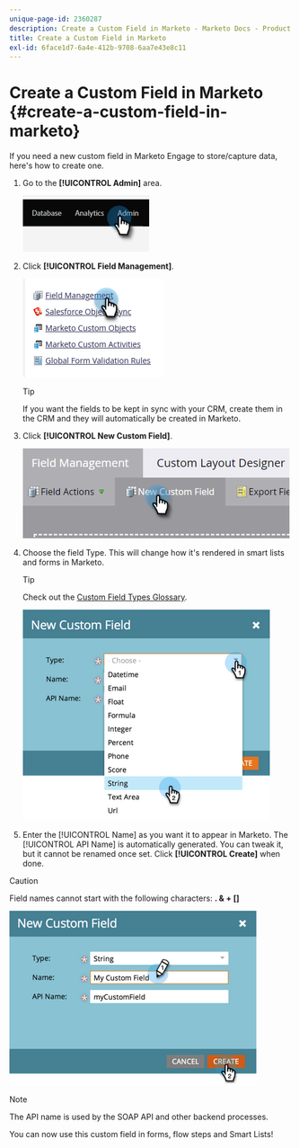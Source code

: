 ```yaml
---
unique-page-id: 2360287
description: Create a Custom Field in Marketo - Marketo Docs - Product Documentation
title: Create a Custom Field in Marketo
exl-id: 6face1d7-6a4e-412b-9708-6aa7e43e8c11
---
```

# Create a Custom Field in Marketo {#create-a-custom-field-in-marketo}

If you need a new custom field in Marketo Engage to store/capture data, here's how to create one.

1. Go to the **[!UICONTROL Admin]** area.

   ![](assets/create-a-custom-field-in-marketo-1.png)

1. Click **[!UICONTROL Field Management]**.

   ![](assets/create-a-custom-field-in-marketo-2.png)

    >[!TIP]
    >
    >If you want the fields to be kept in sync with your CRM, create them in the CRM and they will automatically be created in Marketo.

1. Click **[!UICONTROL New Custom Field]**.

    ![](assets/create-a-custom-field-in-marketo-3.png)

1. Choose the field Type. This will change how it's rendered in smart lists and forms in Marketo.

    >[!TIP]
    >
    >Check out the [Custom Field Types Glossary](/help/marketo/product-docs/administration/field-management/custom-field-type-glossary.md).

    ![](assets/create-a-custom-field-in-marketo-4.png)

1. Enter the [!UICONTROL Name] as you want it to appear in Marketo. The [!UICONTROL API Name] is automatically generated. You can tweak it, but it cannot be renamed once set. Click **[!UICONTROL Create]** when done.

>[!CAUTION]
>
>Field names cannot start with the following characters: **. & + []**

![](assets/create-a-custom-field-in-marketo-5.png)

>[!NOTE]
>
>The API name is used by the SOAP API and other backend processes.

You can now use this custom field in forms, flow steps and Smart Lists!
